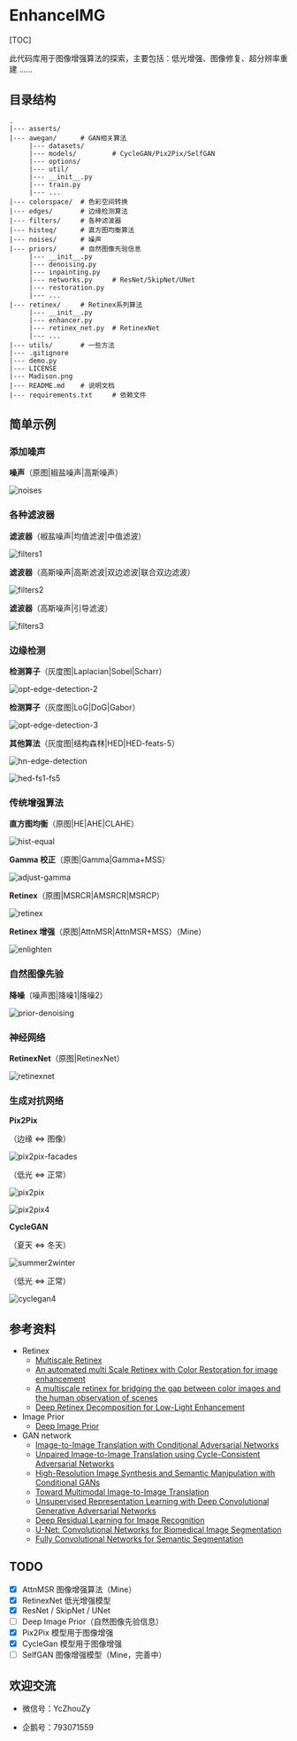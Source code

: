 # EnhanceIMG

[TOC]

此代码库用于图像增强算法的探索，主要包括：低光增强、图像修复、超分辨率重建 …… 

## 目录结构

```
.
|--- asserts/
|--- awegan/      # GAN相关算法
     |--- datasets/
     |--- models/         # CycleGAN/Pix2Pix/SelfGAN
     |--- options/
     |--- util/
     |--- __init__.py
     |--- train.py
     |--- ...
|--- colorspace/  # 色彩空间转换
|--- edges/       # 边缘检测算法
|--- filters/     # 各种滤波器
|--- histeq/      # 直方图均衡算法
|--- noises/      # 噪声
|--- priors/      # 自然图像先验信息
     |--- __init__.py
     |--- denoising.py
     |--- inpainting.py
     |--- networks.py     # ResNet/SkipNet/UNet
     |--- restoration.py
     |--- ...
|--- retinex/     # Retinex系列算法
     |--- __init__.py
     |--- enhancer.py
     |--- retinex_net.py  # RetinexNet
     |--- ...
|--- utils/       # 一些方法
|--- .gitignore
|--- demo.py
|--- LICENSE
|--- Madison.png
|--- README.md    # 说明文档
|--- requirements.txt     # 依赖文件
```

## 简单示例

### 添加噪声

**噪声**（原图|椒盐噪声|高斯噪声）

![noises](https://cdn.jsdelivr.net/gh/atomicoo/picture-bed@latest/2021/04/1619614042-noises.png)

### 各种滤波器

**滤波器**（椒盐噪声|均值滤波|中值滤波）

![filters1](https://cdn.jsdelivr.net/gh/atomicoo/picture-bed@latest/2021/04/1619614242-filters1.png)

**滤波器**（高斯噪声|高斯滤波|双边滤波|联合双边滤波）

![filters2](https://cdn.jsdelivr.net/gh/atomicoo/picture-bed@latest/2021/04/1619614258-filters2.png)

**滤波器**（高斯噪声|引导滤波）

![filters3](https://cdn.jsdelivr.net/gh/atomicoo/picture-bed@latest/2021/04/1619614271-filters3.png)

### 边缘检测

**检测算子**（灰度图|Laplacian|Sobel|Scharr）

![opt-edge-detection-2](https://cdn.jsdelivr.net/gh/atomicoo/picture-bed@latest/2021/05/1619852372-opt-edge-detection-2.png)

**检测算子**（灰度图|LoG|DoG|Gabor）

![opt-edge-detection-3](https://cdn.jsdelivr.net/gh/atomicoo/picture-bed@latest/2021/05/1620812279-opt-edge-detection-3.png)

**其他算法**（灰度图|结构森林|HED|HED-feats-5）

![hn-edge-detection](https://cdn.jsdelivr.net/gh/atomicoo/picture-bed@latest/2021/05/1619852478-hn-edge-detection.png)

![hed-fs1-fs5](https://cdn.jsdelivr.net/gh/atomicoo/picture-bed@latest/2021/05/1619955819-hed-fs1-fs5.png)

### 传统增强算法

**直方图均衡**（原图|HE|AHE|CLAHE）

![hist-equal](https://cdn.jsdelivr.net/gh/atomicoo/picture-bed@latest/2021/04/1619614292-hist-equal.png)

**Gamma 校正**（原图|Gamma|Gamma+MSS）

![adjust-gamma](https://cdn.jsdelivr.net/gh/atomicoo/picture-bed@latest/2021/04/1619684267-adjust-gamma.png)

**Retinex**（原图|MSRCR|AMSRCR|MSRCP）

![retinex](https://cdn.jsdelivr.net/gh/atomicoo/picture-bed@latest/2021/04/1619614304-retinex.png)

**Retinex 增强**（原图|AttnMSR|AttnMSR+MSS）（Mine）

![enlighten](https://cdn.jsdelivr.net/gh/atomicoo/picture-bed@latest/2021/04/1619614316-enlighten.png)

### 自然图像先验

**降噪**（噪声图|降噪1|降噪2）

![prior-denoising](https://cdn.jsdelivr.net/gh/atomicoo/picture-bed@latest/2021/05/1621076456-prior-denoising.png)

### 神经网络

**RetinexNet**（原图|RetinexNet）

![retinexnet](https://cdn.jsdelivr.net/gh/atomicoo/picture-bed@latest/2021/04/1619668202-retinexnet.png)

### 生成对抗网络

**Pix2Pix**

（边缘 <=> 图像）

![pix2pix-facades](https://cdn.jsdelivr.net/gh/atomicoo/picture-bed@latest/2021/05/1620004141-pix2pix-facades.png)

（低光 <=> 正常）

![pix2pix](https://cdn.jsdelivr.net/gh/atomicoo/picture-bed@latest/2021/05/1619955841-pix2pix.png)

![pix2pix4](https://cdn.jsdelivr.net/gh/atomicoo/picture-bed@latest/2021/05/1620038713-pix2pix4.png)

**CycleGAN**

（夏天 <=> 冬天）

![summer2winter](https://cdn.jsdelivr.net/gh/atomicoo/picture-bed@latest/2021/05/1619937669-summer2winter.png)

（低光 <=> 正常）

![cyclegan4](https://cdn.jsdelivr.net/gh/atomicoo/picture-bed@latest/2021/05/1620037334-cyclegan4.png)

## 参考资料

- Retinex
  - [Multiscale Retinex](http://www.ipol.im/pub/art/2014/107/)
  - [An automated multi Scale Retinex with Color Restoration for image enhancement](http://ieeexplore.ieee.org/document/6176791/)
  - [A multiscale retinex for bridging the gap between color images and the human observation of scenes](http://ieeexplore.ieee.org/document/597272/)
  - [Deep Retinex Decomposition for Low-Light Enhancement](https://arxiv.org/abs/1808.04560)
- Image Prior
  - [Deep Image Prior](https://dmitryulyanov.github.io/deep_image_prior)
- GAN network
  - [Image-to-Image Translation with Conditional Adversarial Networks](https://arxiv.org/abs/1611.07004)
  - [Unpaired Image-to-Image Translation using Cycle-Consistent Adversarial Networks](https://arxiv.org/abs/1703.10593)
  - [High-Resolution Image Synthesis and Semantic Manipulation with Conditional GANs](https://arxiv.org/abs/1711.11585)
  - [Toward Multimodal Image-to-Image Translation](https://arxiv.org/abs/1711.11586)
  - [Unsupervised Representation Learning with Deep Convolutional Generative Adversarial Networks](https://arxiv.org/abs/1511.06434)
  - [Deep Residual Learning for Image Recognition](https://arxiv.org/abs/1512.03385)
  - [U-Net: Convolutional Networks for Biomedical Image Segmentation](https://arxiv.org/abs/1505.04597)
  - [Fully Convolutional Networks for Semantic Segmentation](https://arxiv.org/abs/1605.06211v1)

## TODO

- [x] AttnMSR 图像增强算法（Mine）
- [x] RetinexNet 低光增强模型
- [x] ResNet / SkipNet / UNet
- [ ] Deep Image Prior（自然图像先验信息）
- [x] Pix2Pix 模型用于图像增强
- [x] CycleGan 模型用于图像增强
- [ ] SelfGAN 图像增强模型（Mine，完善中）

## 欢迎交流

- 微信号：YcZhouZy

- 企鹅号：793071559


